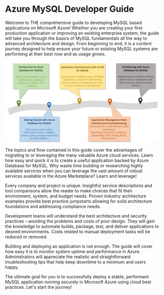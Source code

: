 # Azure MySQL Developer Guide

Welcome to THE comprehensive guide to developing MySQL based applications on Microsoft Azure! Whether you are creating your first production application or improving an existing enterprise system, the guide will take you through the basics of MySQL fundamentals all the way to advanced architecture and design. From beginning to end, it is a content journey designed to help ensure your future or existing MySQL systems are performing at their best now and as usage grows.

![The diagram shows the progression of development evolution in the guide.](media/mysql-journey.png "MySQL Journey")

The topics and flow contained in this guide cover the advantages of migrating to or leveraging the many valuable Azure cloud services. Learn how easy and quick it is to create a useful application backed by Azure Database for MySQL. Why waste time building or researching highly available services when you can leverage the vast amount of robust services available in the Azure Marketplace? Learn and leverage!

Every company and project is unique. Insightful service descriptions and tool comparisons allow the reader to make choices that fit their environment, system, and budget needs. Proven industry architecture examples provide best practice jumpstarts allowing for solid architecture foundations and addressing compliance needs.

Development teams will understand the best architecture and security practices – avoiding the problems and costs of poor design. They will gain the knowledge to automate builds, package, test, and deliver applications to desired environments. Costs related to manual deployment tasks will be reduced or removed.

Building and deploying an application is not enough. The guide will cover how easy it is to monitor system uptime and performance in Azure.  Administrators will appreciate the realistic and straightforward troubleshooting tips that help keep downtime to a minimum and users happy.

The ultimate goal for you is to successfully deploy a stable, performant MySQL application running securely in Microsoft Azure using cloud best practices. Let's start the journey!
